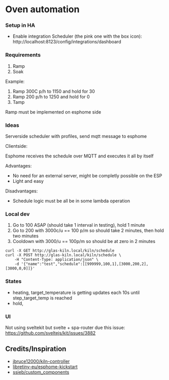 # Oven automation

### Setup in HA

* Enable integration Scheduler (the pink one with the box icon): http://localhost:8123/config/integrations/dashboard

### Requirements

1. Ramp 
2. Soak

Example:

1. Ramp 300C p/h to 1150 and hold for 30
2. Ramp 200 p/h to 1250 and hold for 0
3. Tamp

Ramp must be implemented on esphome side


### Ideas

Serverside scheduler with profiles, send mqtt message to esphome


Clientside:

Esphome receives the schedule over MQTT and executes it all by itself

Advantages:
* No need for an external server, might be completly possible on the ESP
* Light and easy

Disadvantages:
* Schedule logic must be all be in some lambda operation


### Local dev

1. Go to 100 ASAP (should take 1 interval in testing), hold 1 minute
2. Go to 200 with 3000c/u == 100 p/m so should take 2 minutes, then hold two minutes
3. Cooldown with 3000/u == 100p/m so should be at zero in 2 minutes

```
curl -X GET http://glas-kiln.local/kiln/schedule
curl -X POST http://glas-kiln.local/kiln/schedule \
    -H "Content-Type: application/json" \
    -d '{"name":"test","schedule":[[999999,100,1],[3000,200,2],[3000,0,0]]}'
```

### States

- heating, target_temperature is getting updates each 10s until step_target_temp is reached
- hold, 

### UI

Not using sveltekit but svelte + spa-router due this issue:
https://github.com/sveltejs/kit/issues/3882

## Credits/Inspiration

* [jbruce12000/kiln-controller](https://github.com/jbruce12000/kiln-controller/tree/master/public)
* [libretiny-eu/esphome-kickstart](https://github.com/libretiny-eu/esphome-kickstart/tree/master/components/hub_api)
* [ssieb/custom_components](https://github.com/ssieb/custom_components/blob/master/components/web_handler/)